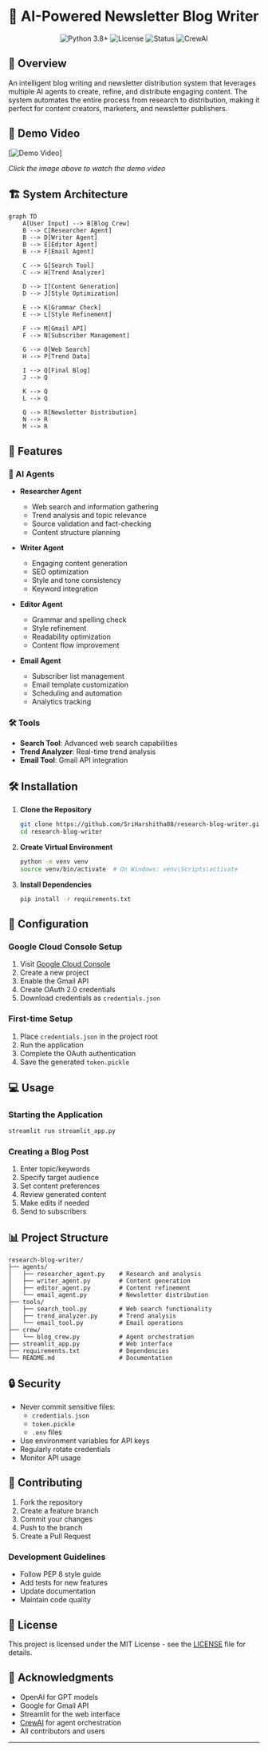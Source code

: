# 🤖 AI-Powered Newsletter Blog Writer

<div align="center">
  <img src="https://img.shields.io/badge/Python-3.8+-blue.svg" alt="Python 3.8+">
  <img src="https://img.shields.io/badge/License-MIT-green.svg" alt="License">
  <img src="https://img.shields.io/badge/Status-Active-success.svg" alt="Status">
  <img src="https://img.shields.io/badge/CrewAI-Enabled-blueviolet.svg" alt="CrewAI">
</div>

## 📝 Overview

An intelligent blog writing and newsletter distribution system that leverages multiple AI agents to create, refine, and distribute engaging content. The system automates the entire process from research to distribution, making it perfect for content creators, marketers, and newsletter publishers.

## 🎥 Demo Video

[![Demo Video](https://github.com/user-attachments/assets/77a7ca66-7ca8-405d-8527-5db746ce38b5)]

*Click the image above to watch the demo video*

## 🏗️ System Architecture

```mermaid
graph TD
    A[User Input] --> B[Blog Crew]
    B --> C[Researcher Agent]
    B --> D[Writer Agent]
    B --> E[Editor Agent]
    B --> F[Email Agent]
    
    C --> G[Search Tool]
    C --> H[Trend Analyzer]
    
    D --> I[Content Generation]
    D --> J[Style Optimization]
    
    E --> K[Grammar Check]
    E --> L[Style Refinement]
    
    F --> M[Gmail API]
    F --> N[Subscriber Management]
    
    G --> O[Web Search]
    H --> P[Trend Data]
    
    I --> Q[Final Blog]
    J --> Q
    
    K --> Q
    L --> Q
    
    Q --> R[Newsletter Distribution]
    N --> R
    M --> R
```

## 🚀 Features

### 🤖 AI Agents
- **Researcher Agent**
  - Web search and information gathering
  - Trend analysis and topic relevance
  - Source validation and fact-checking
  - Content structure planning

- **Writer Agent**
  - Engaging content generation
  - SEO optimization
  - Style and tone consistency
  - Keyword integration

- **Editor Agent**
  - Grammar and spelling check
  - Style refinement
  - Readability optimization
  - Content flow improvement

- **Email Agent**
  - Subscriber list management
  - Email template customization
  - Scheduling and automation
  - Analytics tracking

### 🛠️ Tools
- **Search Tool**: Advanced web search capabilities
- **Trend Analyzer**: Real-time trend analysis
- **Email Tool**: Gmail API integration

## 🛠️ Installation

1. **Clone the Repository**
   ```bash
   git clone https://github.com/SriHarshitha88/research-blog-writer.git
   cd research-blog-writer
   ```

2. **Create Virtual Environment**
   ```bash
   python -m venv venv
   source venv/bin/activate  # On Windows: venv\Scripts\activate
   ```

3. **Install Dependencies**
   ```bash
   pip install -r requirements.txt
   ```

## 🔧 Configuration

### Google Cloud Console Setup
1. Visit [Google Cloud Console](https://console.cloud.google.com/)
2. Create a new project
3. Enable the Gmail API
4. Create OAuth 2.0 credentials
5. Download credentials as `credentials.json`

### First-time Setup
1. Place `credentials.json` in the project root
2. Run the application
3. Complete the OAuth authentication
4. Save the generated `token.pickle`

## 💻 Usage

### Starting the Application
```bash
streamlit run streamlit_app.py
```

### Creating a Blog Post
1. Enter topic/keywords
2. Specify target audience
3. Set content preferences
4. Review generated content
5. Make edits if needed
6. Send to subscribers

## 📊 Project Structure
```
research-blog-writer/
├── agents/
│   ├── researcher_agent.py    # Research and analysis
│   ├── writer_agent.py        # Content generation
│   ├── editor_agent.py        # Content refinement
│   └── email_agent.py         # Newsletter distribution
├── tools/
│   ├── search_tool.py         # Web search functionality
│   ├── trend_analyzer.py      # Trend analysis
│   └── email_tool.py          # Email operations
├── crew/
│   └── blog_crew.py           # Agent orchestration
├── streamlit_app.py           # Web interface
├── requirements.txt           # Dependencies
└── README.md                  # Documentation
```

## 🔒 Security

- Never commit sensitive files:
  - `credentials.json`
  - `token.pickle`
  - `.env` files
- Use environment variables for API keys
- Regularly rotate credentials
- Monitor API usage

## 🤝 Contributing

1. Fork the repository
2. Create a feature branch
3. Commit your changes
4. Push to the branch
5. Create a Pull Request

### Development Guidelines
- Follow PEP 8 style guide
- Add tests for new features
- Update documentation
- Maintain code quality

## 📝 License

This project is licensed under the MIT License - see the [LICENSE](LICENSE) file for details.

## 🙏 Acknowledgments

- OpenAI for GPT models
- Google for Gmail API
- Streamlit for the web interface
- [CrewAI](https://github.com/joaomdmoura/crewAI) for agent orchestration
- All contributors and users

---

